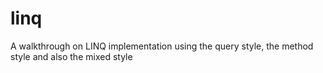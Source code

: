 # linq
A walkthrough on LINQ implementation using the query style, the method style and also the mixed style
